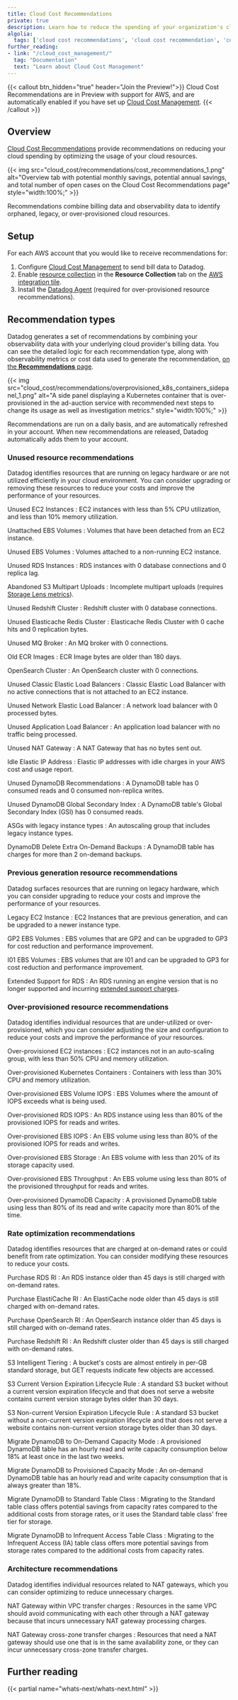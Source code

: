 ```yaml
---
title: Cloud Cost Recommendations
private: true
description: Learn how to reduce the spending of your organization's cloud resources with Cost Recommendations.
algolia:
  tags: ['cloud cost recommendations', 'cloud cost recommendation', 'cost recommendations', 'cost recommendation', 'cloud resources', 'cloud resource']
further_reading:
- link: "/cloud_cost_management/"
  tag: "Documentation"
  text: "Learn about Cloud Cost Management"
---
```


{{< callout btn_hidden="true" header="Join the Preview!">}}
Cloud Cost Recommendations are in Preview with support for AWS, and are automatically enabled if you have set up <a href="/cloud_cost_management/">Cloud Cost Management</a>.
{{< /callout >}}

## Overview

[Cloud Cost Recommendations][1] provide recommendations on reducing your cloud spending by optimizing the usage of your cloud resources.

{{< img src="cloud_cost/recommendations/cost_recommendations_1.png" alt="Overview tab with potential monthly savings, potential annual savings, and total number of open cases on the Cloud Cost Recommendations page" style="width:100%;" >}}

Recommendations combine billing data and observability data to identify orphaned, legacy, or over-provisioned cloud resources.

## Setup

For each AWS account that you would like to receive recommendations for:

1. Configure [Cloud Cost Management][2] to send bill data to Datadog.
1. Enable [resource collection][3] in the **Resource Collection** tab on the [AWS integration tile][4].
1. Install the [Datadog Agent][5] (required for over-provisioned resource recommendations).

## Recommendation types

Datadog generates a set of recommendations by combining your observability data with your underlying cloud provider's billing data. You can see the detailed logic for each recommendation type, along with observability metrics or cost data used to generate the recommendation, [on the **Recommendations** page][1].

{{< img src="cloud_cost/recommendations/overprovisioned_k8s_containers_sidepanel_1.png" alt="A side panel displaying a Kubernetes container that is over-provisioned in the ad-auction service with recommended next steps to change its usage as well as investigation metrics." style="width:100%;" >}}

Recommendations are run on a daily basis, and are automatically refreshed in your account. When new recommendations are released, Datadog automatically adds them to your account.

### Unused resource recommendations

Datadog identifies resources that are running on legacy hardware or are not utilized efficiently in your cloud environment. You can consider upgrading or removing these resources to reduce your costs and improve the performance of your resources.

Unused EC2 Instances
: EC2 instances with less than 5% CPU utilization, and less than 10% memory utilization.

Unattached EBS Volumes
: Volumes that have been detached from an EC2 instance.

Unused EBS Volumes
: Volumes attached to a non-running EC2 instance.

Unused RDS Instances
: RDS instances with 0 database connections and 0 replica lag.

Abandoned S3 Multipart Uploads
: Incomplete multipart uploads (requires [Storage Lens metrics][6]).

Unused Redshift Cluster
: Redshift cluster with 0 database connections.

Unused Elasticache Redis Cluster
: Elasticache Redis Cluster with 0 cache hits and 0 replication bytes.

Unused MQ Broker
: An MQ broker with 0 connections.

Old ECR Images
: ECR Image bytes are older than 180 days.

OpenSearch Cluster
: An OpenSearch cluster with 0 connections.

Unused Classic Elastic Load Balancers
: Classic Elastic Load Balancer with no active connections that is not attached to an EC2 instance.

Unused Network Elastic Load Balancer
: A network load balancer with 0 processed bytes.

Unused Application Load Balancer
: An application load balancer with no traffic being processed.

Unused NAT Gateway
: A NAT Gateway that has no bytes sent out.

Idle Elastic IP Address
: Elastic IP addresses with idle charges in your AWS cost and usage report.

Unused DynamoDB Recommendations
: A DynamoDB table has 0 consumed reads and 0 consumed non-replica writes.

Unused DynamoDB Global Secondary Index
: A DynamoDB table's Global Secondary Index (GSI) has 0 consumed reads.

ASGs with legacy instance types
: An autoscaling group that includes legacy instance types.

DynamoDB Delete Extra On-Demand Backups
: A DynamoDB table has charges for more than 2 on-demand backups.

### Previous generation resource recommendations

Datadog surfaces resources that are running on legacy hardware, which you can consider upgrading to reduce your costs and improve the performance of your resources.

Legacy EC2 Instance
: EC2 Instances that are previous generation, and can be upgraded to a newer instance type.

GP2 EBS Volumes
: EBS volumes that are GP2 and can be upgraded to GP3 for cost reduction and performance improvement.

I01 EBS Volumes
: EBS volumes that are I01 and can be upgraded to GP3 for cost reduction and performance improvement.

Extended Support for RDS
: An RDS running an engine version that is no longer supported and incurring [extended support charges][7].

### Over-provisioned resource recommendations

Datadog identifies individual resources that are under-utilized or over-provisioned, which you can consider adjusting the size and configuration to reduce your costs and improve the performance of your resources.

Over-provisioned EC2 instances
: EC2 instances not in an auto-scaling group, with less than 50% CPU and memory utilization.

Over-provisioned Kubernetes Containers
: Containers with less than 30% CPU and memory utilization.

Over-provisioned EBS Volume IOPS
: EBS Volumes where the amount of IOPS exceeds what is being used.

Over-provisioned RDS IOPS
: An RDS instance using less than 80% of the provisioned IOPS for reads and writes.

Over-provisioned EBS IOPS
: An EBS volume using less than 80% of the provisioned IOPS for reads and writes.

Over-provisioned EBS Storage
: An EBS volume with less than 20% of its storage capacity used.

Over-provisioned EBS Throughput
: An EBS volume using less than 80% of the provisioned throughput for reads and writes.

Over-provisioned DynamoDB Capacity
: A provisioned DynamoDB table using less than 80% of its read and write capacity more than 80% of the time.

### Rate optimization recommendations

Datadog identifies resources that are charged at on-demand rates or could benefit from rate optimization. You can consider modifying these resources to reduce your costs. 

Purchase RDS RI
: An RDS instance older than 45 days is still charged with on-demand rates.

Purchase ElastiCache RI
: An ElastiCache node older than 45 days is still charged with on-demand rates.

Purchase OpenSearch RI
: An OpenSearch instance older than 45 days is still charged with on-demand rates.

Purchase Redshift RI
: An Redshift cluster older than 45 days is still charged with on-demand rates.

S3 Intelligent Tiering
: A bucket's costs are almost entirely in per-GB standard storage, but GET requests indicate few objects are accessed.

S3 Current Version Expiration Lifecycle Rule
: A standard S3 bucket without a current version expiration lifecycle and that does not serve a website contains current version storage bytes older than 30 days.

S3 Non-current Version Expiration Lifecycle Rule
: A standard S3 bucket without a non-current version expiration lifecycle and that does not serve a website contains non-current version storage bytes older than 30 days.

Migrate DynamoDB to On-Demand Capacity Mode
: A provisioned DynamoDB table has an hourly read and write capacity consumption below 18% at least once in the last two weeks.

Migrate DynamoDB to Provisioned Capacity Mode
: An on-demand DynamoDB table has an hourly read and write capacity consumption that is always greater than 18%.

Migrate DynamoDB to Standard Table Class
: Migrating to the Standard table class offers potential savings from capacity rates compared to the additional costs from storage rates, or it uses the Standard table class' free tier for storage.

Migrate DynamoDB to Infrequent Access Table Class
: Migrating to the Infrequent Access (IA) table class offers more potential savings from storage rates compared to the additional costs from capacity rates.

### Architecture recommendations

Datadog identifies individual resources related to NAT gateways, which you can consider optimizing to reduce unnecessary charges.

NAT Gateway within VPC transfer charges
: Resources in the same VPC should avoid communicating with each other through a NAT gateway because that incurs unnecessary NAT gateway processing charges.

NAT Gateway cross-zone transfer charges
: Resources that need a NAT gateway should use one that is in the same availability zone, or they can incur unnecessary cross-zone transfer charges.

## Further reading

{{< partial name="whats-next/whats-next.html" >}}

[1]: https://app.datadoghq.com/cost/recommendations
[2]: /cloud_cost_management/aws/#setup
[3]: /integrations/amazon_web_services/#resource-collection
[4]: https://app.datadoghq.com/integrations/aws
[5]: /agent/
[6]: /integrations/amazon_s3_storage_lens/
[7]: https://docs.aws.amazon.com/AmazonRDS/latest/UserGuide/extended-support-charges.html
